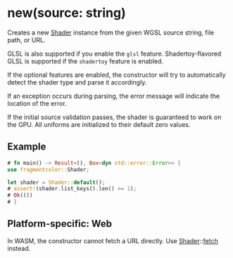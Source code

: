 # new(source: string)

Creates a new [Shader](https://fragmentcolor.org/api/core/shader) instance from the given WGSL source string, file path, or URL.

GLSL is also supported if you enable the `glsl` feature.
Shadertoy-flavored GLSL is supported if the `shadertoy` feature is enabled.

If the optional features are enabled, the constructor will try to automatically
detect the shader type and parse it accordingly.

If an exception occurs during parsing, the error message will indicate the location of the error.

If the initial source validation passes, the shader is guaranteed to work on the GPU. All uniforms are initialized to their default zero values.

## Example

```rust
# fn main() -> Result<(), Box<dyn std::error::Error>> {
use fragmentcolor::Shader;

let shader = Shader::default();
# assert!(shader.list_keys().len() >= 1);
# Ok(())
# }
```

## Platform-specific: Web

In WASM, the constructor cannot fetch a URL directly. Use [Shader](https://fragmentcolor.org/api/core/shader)::[fetch](https://fragmentcolor.org/api/shader/fetch) instead.
